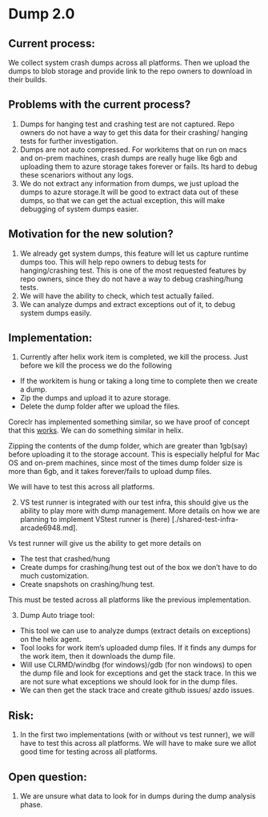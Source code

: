 # Dump 2.0

## Current process: 
We collect system crash dumps across all platforms. Then we upload the dumps to blob storage and provide link to the repo owners to download in their builds.

## Problems with the current process?
1.	Dumps for hanging test and crashing test are not captured. Repo owners do not have a way to get this data for their crashing/ hanging tests for further investigation.
1.	Dumps are not auto compressed. For workitems that on run on macs and on-prem machines, crash dumps are really huge like 6gb and uploading them to azure storage takes forever or fails. Its hard to debug these scenariors without any logs.
1.	We do not extract any information from dumps, we just upload the dumps to azure storage.It will be good to extract data out of these dumps, so that we can get the actual exception, this will make debugging of system dumps easier.

## Motivation for the new solution? 
1.	We already get system dumps, this feature will let us capture runtime dumps too. This will help repo owners to debug tests for hanging/crashing test. This is one of the most requested features by repo owners, since they do not have a way to debug crashing/hung tests.
1.	We will have the ability to check, which test actually failed.
1.	We can analyze dumps and extract exceptions out of it, to debug system dumps easily.

## Implementation:
1. Currently after helix work item is completed, we kill the process.
Just before we kill the process we do the following 
* If the workitem is hung or taking a long time to complete then we create a dump. 
* Zip the dumps and upload it to azure storage.
* Delete the dump folder after we upload the files.

Coreclr has implemented something similar, so we have proof of concept that this [works](https://github.com/dotnet/runtime/blob/543bcc5ee7d6a2b9471b016770227421c43a756e/src/tests/Common/Coreclr.TestWrapper/CoreclrTestWrapperLib.cs#L207-L254). We can do something similar in helix.

Zipping the contents of the dump folder, which are greater than 1gb(say) before uploading it to the storage account. This is especially helpful for Mac OS and on-prem machines, since most of the times dump folder size is more than 6gb, and it takes forever/fails to upload dump files.

We will have to test this across all platforms. 

2.	VS test runner is integrated with our test infra, this should give us the ability to play more with dump management. More details on how we are planning to implement VStest runner is (here) [./shared-test-infra-arcade6948.md]. 

Vs test runner will give us the ability to get more details on 
*	The test that crashed/hung 
*	Create dumps for crashing/hung test out of the box we don’t have to do much customization.
*	Create snapshots on crashing/hung test.

This must be tested across all platforms like the previous implementation.

3.	Dump Auto triage tool: 

* This tool we can use to analyze dumps (extract details on exceptions) on the helix agent. 
* Tool looks for work item’s uploaded dump files. If it finds any dumps for the work item, then it downloads the dump file.
* Will use CLRMD/windbg (for windows)/gdb (for non windows) to open the dump file and look for exceptions and get the stack trace. In this we are not sure what exceptions we should look for in the dump files.
* We can then get the stack trace and create github issues/ azdo issues.

## Risk: 
1.	In the first two implementations (with or without vs test runner), we will have to test this across all platforms. We will have to make sure we allot good time for testing across all platforms.

## Open question:
1.	We are unsure what data to look for in dumps during the dump analysis phase.








